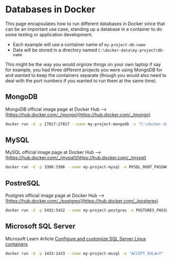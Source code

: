 # Databases in Docker

This page encapsulates how to run different databases in Docker since that can be an important use case, standing up a database in a container to do some testing or application development.

- Each example will use a container name of `my-project-db-name`
- Data will be stored in a directory named `C:\docker-data\my-project\db-name`

This might be the way you would orgnize things on your own laptop if say for example, you had three different projects you were using MongoDB for and wanted to keep the containers separate (though you would also need to deal with the port numbers if you wanted to run them at the same time).

## MongoDB

MongoDB official image page at Docker Hub --> [https://hub.docker.com/_/mongo](https://hub.docker.com/_/mongo)

```bash
docker run -d -p 27017:27017 --name my-project-mongodb -v "C:\docker-data\my-project\mongodb:/data/db" mongo:latest
```

## MySQL

MySQL official image page at Docker Hub --> [https://hub.docker.com/_/mysql](https://hub.docker.com/_/mysql)

```bash
docker run -d -p 3306:3306 --name my-project-mysql -e MYSQL_ROOT_PASSWORD=my-secret-pw -v "C:\docker-data\my-project\mysql:/var/lib/mysql" mysql:latest
```

## PostreSQL

Postgres official image page at Docker Hub --> [https://hub.docker.com/_/postgres](https://hub.docker.com/_/postgres)

```bash
docker run -d -p 5432:5432 --name my-project-postgres -e POSTGRES_PASSWORD=mysecretpassword -e PGDATA=/var/lib/postgresql/data/pgdata -v "C:\docker-data\my-project:/var/lib/postgresql/data" postgres
```

## Microsoft SQL Server

Microsoft Learn Article [Configure and customize SQL Server Linux containers](https://learn.microsoft.com/en-us/sql/linux/sql-server-linux-docker-container-configure?view=sql-server-ver16&pivots=cs1-powershell)

```bash
docker run -d -p 1433:1433 --name my-project-mssql -e "ACCEPT_EULA=Y" -e "MSSQL_SA_PASSWORD=<password>" -v "C:\docker-data\my-project\data:/var/opt/mssql/data" -v "C:\docker-data\my-project\log:/var/opt/mssql/log" -v "C:\docker-data\my-project\secrets:/var/opt/mssql/secrets" mcr.microsoft.com/mssql/server:2022-latest
```
